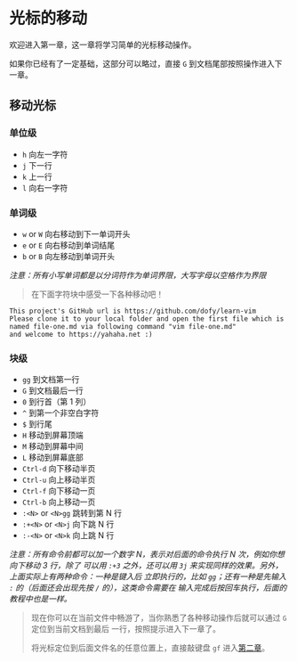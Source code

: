 # 光标的移动

欢迎进入第一章，这一章将学习简单的光标移动操作。

如果你已经有了一定基础，这部分可以略过，直接 `G` 到文档尾部按照操作进入下一章。

## 移动光标

### 单位级
- `h` 向左一字符
- `j` 下一行
- `k` 上一行
- `l` 向右一字符

### 单词级
- `w` or `W` 向右移动到下一单词开头
- `e` or `E` 向右移动到单词结尾
- `b` or `B` 向左移动到单词开头

_注意：所有小写单词都是以分词符作为单词界限，大写字母以空格作为界限_

> 在下面字符块中感受一下各种移动吧！

```
This project's GitHub url is https://github.com/dofy/learn-vim
Please clone it to your local folder and open the first file which is
named file-one.md via following command "vim file-one.md"
and welcome to https://yahaha.net :)
```

### 块级
- `gg` 到文档第一行
- `G` 到文档最后一行
- `0` 到行首（第 1 列）
- `^` 到第一个非空白字符
- `$` 到行尾
- `H` 移动到屏幕顶端
- `M` 移动到屏幕中间
- `L` 移动到屏幕底部
- `Ctrl-d` 向下移动半页
- `Ctrl-u` 向上移动半页
- `Ctrl-f` 向下移动一页
- `Ctrl-b` 向上移动一页
- `:<N>` or `<N>gg` 跳转到第 N 行
- `:+<N>` or `<N>j` 向下跳 N 行
- `:-<N>` or `<N>k` 向上跳 N 行

_注意：所有命令前都可以加一个数字 N，表示对后面的命令执行 N 次，例如你想向下移动 3 行，除了
可以用 `:+3` 之外，还可以用 `3j` 来实现同样的效果。另外，上面实际上有两种命令：一种是键入后
立即执行的，比如 `gg`；还有一种是先输入 `:` 的（后面还会出现先按 `/` 的），这类命令需要在
输入完成后按回车执行，后面的教程中也是一样。_

> 现在你可以在当前文件中畅游了，当你熟悉了各种移动操作后就可以通过 `G` 定位到当前文档到最后
> 一行，按照提示进入下一章了。
>
> 将光标定位到后面文件名的任意位置上，直接敲键盘 `gf` 进入[第二章](file-two.md)。
